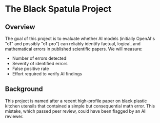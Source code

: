 # The Black Spatula Project

## Overview

The goal of this project is to evaluate whether AI models (initially OpenAI's "o1" and possibly "o1-pro") can reliably identify factual, logical, and mathematical errors in published scientific papers. We will measure:

- Number of errors detected
- Severity of identified errors
- False positive rate
- Effort required to verify AI findings

## Background

This project is named after a recent high-profile paper on black plastic kitchen utensils that contained a simple but consequential math error. This mistake, which passed peer review, could have been flagged by an AI reviewer.
